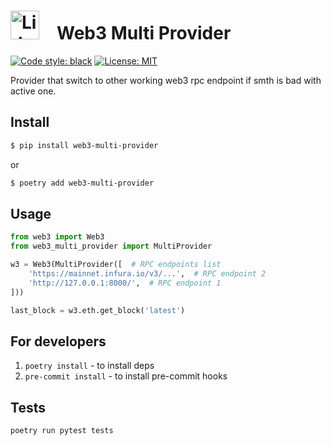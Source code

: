 # <img src="https://docs.lido.fi/img/logo.svg" alt="Lido" width="46"/> Web3 Multi Provider

[![Code style: black](https://img.shields.io/badge/code%20style-black-000000.svg)](https://github.com/psf/black)
[![License: MIT](https://img.shields.io/badge/License-MIT-yellow.svg)](https://opensource.org/licenses/MIT)

Provider that switch to other working web3 rpc endpoint if smth is bad with active one.

## Install

```bash
$ pip install web3-multi-provider
```  
or  
```bash
$ poetry add web3-multi-provider
```  

## Usage

```py
from web3 import Web3
from web3_multi_provider import MultiProvider

w3 = Web3(MultiProvider([  # RPC endpoints list
    'https://mainnet.infura.io/v3/...',  # RPC endpoint 2
    'http://127.0.0.1:8000/',  # RPC endpoint 1
]))

last_block = w3.eth.get_block('latest')
```

## For developers

1. `poetry install` - to install deps
2. `pre-commit install` - to install pre-commit hooks

## Tests

```bash
poetry run pytest tests
```
